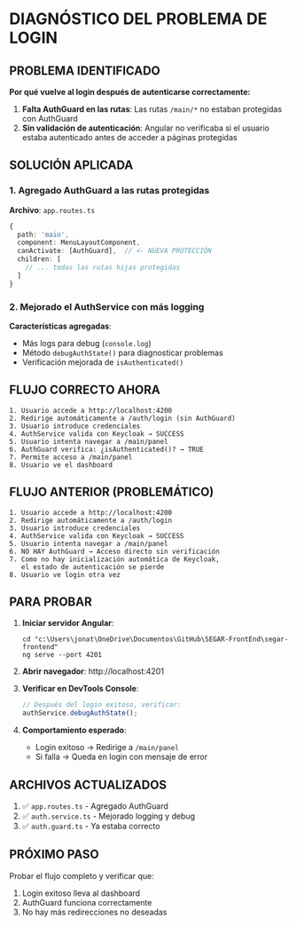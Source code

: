 # DIAGNÓSTICO DEL PROBLEMA DE LOGIN

## PROBLEMA IDENTIFICADO

**Por qué vuelve al login después de autenticarse correctamente:**

1. **Falta AuthGuard en las rutas**: Las rutas `/main/*` no estaban protegidas con AuthGuard
2. **Sin validación de autenticación**: Angular no verificaba si el usuario estaba autenticado antes de acceder a páginas protegidas

## SOLUCIÓN APLICADA

### 1. Agregado AuthGuard a las rutas protegidas

**Archivo**: `app.routes.ts`

```typescript
{
  path: 'main',
  component: MenuLayoutComponent,
  canActivate: [AuthGuard],  // <- NUEVA PROTECCIÓN
  children: [
    // ... todas las rutas hijas protegidas
  ]
}
```

### 2. Mejorado el AuthService con más logging

**Características agregadas**:
- Más logs para debug (`console.log`)
- Método `debugAuthState()` para diagnosticar problemas
- Verificación mejorada de `isAuthenticated()`

## FLUJO CORRECTO AHORA

```
1. Usuario accede a http://localhost:4200
2. Redirige automáticamente a /auth/login (sin AuthGuard)
3. Usuario introduce credenciales
4. AuthService valida con Keycloak → SUCCESS
5. Usuario intenta navegar a /main/panel
6. AuthGuard verifica: ¿isAuthenticated()? → TRUE
7. Permite acceso a /main/panel
8. Usuario ve el dashboard
```

## FLUJO ANTERIOR (PROBLEMÁTICO)

```
1. Usuario accede a http://localhost:4200
2. Redirige automáticamente a /auth/login
3. Usuario introduce credenciales  
4. AuthService valida con Keycloak → SUCCESS
5. Usuario intenta navegar a /main/panel
6. NO HAY AuthGuard → Acceso directo sin verificación
7. Como no hay inicialización automática de Keycloak,
   el estado de autenticación se pierde
8. Usuario ve login otra vez
```

## PARA PROBAR

1. **Iniciar servidor Angular**:
   ```
   cd "c:\Users\jonat\OneDrive\Documentos\GitHub\SEGAR-FrontEnd\segar-frontend"
   ng serve --port 4201
   ```

2. **Abrir navegador**: http://localhost:4201

3. **Verificar en DevTools Console**:
   ```javascript
   // Después del login exitoso, verificar:
   authService.debugAuthState();
   ```

4. **Comportamiento esperado**:
   - Login exitoso → Redirige a `/main/panel`
   - Si falla → Queda en login con mensaje de error

## ARCHIVOS ACTUALIZADOS

1. ✅ `app.routes.ts` - Agregado AuthGuard
2. ✅ `auth.service.ts` - Mejorado logging y debug
3. ✅ `auth.guard.ts` - Ya estaba correcto

## PRÓXIMO PASO

Probar el flujo completo y verificar que:
1. Login exitoso lleva al dashboard
2. AuthGuard funciona correctamente
3. No hay más redirecciones no deseadas